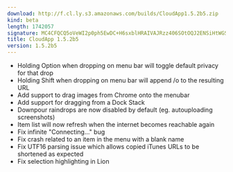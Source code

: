 ```yaml
---
download: http://f.cl.ly.s3.amazonaws.com/builds/CloudApp1.5.2b5.zip
kind: beta
length: 1742057
signature: MC4CFQCQ5oVeWI2p0ph5EwDC+H6sxblHRAIVAJRzz406SOtOQJ2ENSiHtWGSbIoj
title: CloudApp 1.5.2b5
version: 1.5.2b5
---
```


- Holding Option when dropping on menu bar will toggle default privacy for that drop
- Holding Shift when dropping on menu bar will append /o to the resulting URL
- Add support to drag images from Chrome onto the menubar
- Add support for dragging from a Dock Stack
- Downpour raindrops are now disabled by default (eg. autouploading screenshots)
- Item list will now refresh when the internet becomes reachable again
- Fix infinite "Connecting..." bug
- Fix crash related to an item in the menu with a blank name
- Fix UTF16 parsing issue which allows copied iTunes URLs to be shortened as expected
- Fix selection highlighting in Lion